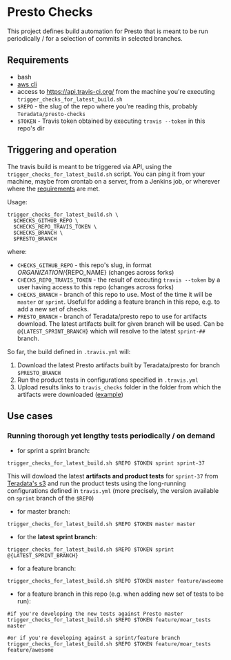 # Presto Checks

This project defines build automation for Presto that is meant to be run periodically / for a selection of commits in selected branches.

## Requirements
- bash
- [aws cli](https://github.com/aws/aws-cli#installation)
- access to https://api.travis-ci.org/ from the machine you're executing `trigger_checks_for_latest_build.sh`
- `$REPO` - the slug of the repo where you're reading this, probably `Teradata/presto-checks`
- `$TOKEN` - Travis token obtained by executing `travis --token` in this repo's dir

## Triggering and operation

The travis build is meant to be triggered via API, using the `trigger_checks_for_latest_build.sh` script. 
You can ping it from your machine, maybe from crontab on a server, from a Jenkins job, or wherever where the [requirements](#requirements) are met.

Usage:
```
trigger_checks_for_latest_build.sh \
  $CHECKS_GITHUB_REPO \
  $CHECKS_REPO_TRAVIS_TOKEN \
  $CHECKS_BRANCH \
  $PRESTO_BRANCH
```
where:
 - `CHECKS_GITHUB_REPO` - this repo's slug, in format ${ORGANIZATION}/${REPO_NAME} (changes across forks)
 - `CHECKS_REPO_TRAVIS_TOKEN` - the result of executing `travis --token` by a user having access to this repo (changes across forks)
 - `CHECKS_BRANCH` - branch of this repo to use. Most of the time it will be `master` or `sprint`. Useful for adding a feature branch in this repo, e.g. to add a new set of checks.
 - `PRESTO_BRANCH` - branch of Teradata/presto repo to use for artifacts download. The latest artifacts built for given branch will be used. Can be `@{LATEST_SPRINT_BRANCH}` which will resolve to the latest `sprint-##` branch.

So far, the build defined in `.travis.yml` will:

1. Download the latest Presto artifacts built by Teradata/presto for branch `$PRESTO_BRANCH`
2. Run the product tests in configurations specified in `.travis.yml`
3. Upload results links to `travis_checks` folder in the folder from which the artifacts were downloaded ([example](http://teradata-presto.s3.amazonaws.com/index.html?prefix=travis_build_artifacts/Teradata/presto/sprint-37/3040.4/travis_checks/))

## Use cases

### Running thorough yet lengthy tests periodically / on demand

- for sprint a sprint branch:
```
trigger_checks_for_latest_build.sh $REPO $TOKEN sprint sprint-37
```
This will dowload the latest **artifacts and product tests** for `sprint-37` from [Teradata's s3](teradata-presto.s3.amazonaws.com/index.html?prefix=travis_build_artifacts/Teradata/presto/) and run the product tests using the long-running configurations defined in `travis.yml` (more precisely, the version available on `sprint` branch of the `$REPO`)

- for master branch:
```
trigger_checks_for_latest_build.sh $REPO $TOKEN master master
```

- for the **latest sprint branch**:
```
trigger_checks_for_latest_build.sh $REPO $TOKEN sprint @{LATEST_SPRINT_BRANCH}
```

- for a feature branch:
```
trigger_checks_for_latest_build.sh $REPO $TOKEN master feature/awseome
```

- for a feature branch in this repo (e.g. when adding new set of tests to be run):
```
#if you're developing the new tests against Presto master
trigger_checks_for_latest_build.sh $REPO $TOKEN feature/moar_tests master

#or if you're developing against a sprint/feature branch
trigger_checks_for_latest_build.sh $REPO $TOKEN feature/moar_tests feature/awesome
```
